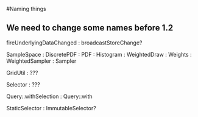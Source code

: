 #Naming things

## We need to change some names before 1.2


fireUnderlyingDataChanged
: broadcastStoreChange?

SampleSpace
: DiscretePDF
: PDF
: Histogram
: WeightedDraw
: Weights
: WeightedSampler
: Sampler

GridUtil
: ???

Selector
: ???

Query::withSelection
: Query::with 

StaticSelector
: ImmutableSelector?
